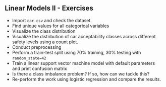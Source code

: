 ## Linear Models II - Exercises

- Import `car.csv` and check the dataset.
- Find unique values for all categorical variables
- Visualize the class distribution
- Visualize the distribution of car acceptability classes across different safety levels using a count plot.
- Conduct preprocessing
- Perform a train-test split using 70% training, 30% testing with `random_state=42`
- Train a linear support vector machine model with default parameters and print confusion matrix
- Is there a class imbalance problem? If so, how can we tackle this?
- Re-perform the work using logistic regression and compare the results.
